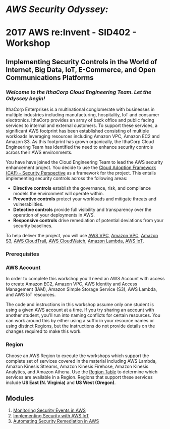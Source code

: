 # ___AWS Security Odyssey:___

# 2017 AWS re:Invent - SID402 - Workshop
## Implementing Security Controls in the World of Internet, Big Data, IoT, E-Commerce, and Open Communications Platforms

### ___Welcome to the IthaCorp Cloud Engineering Team. Let the Odyssey begin!___
<company name is TBD>

IthaCorp Enterprises is a multinational conglomerate with businesses in multiple industries including manufacturing, hospitality, IoT and consumer electronics. IthaCorp provides an array of back office and public facing services to internal and external customers. To support these services, a significant AWS footprint has been established consisting of multiple workloads leveraging resources including Amazon VPC, Amazon EC2 and Amazon S3. As this footprint has grown organically, the IthaCorp Cloud Engineering Team has identified the need to enhance security controls across their AWS environments.

You have have joined the Cloud Engineering Team to lead the AWS security enhancement project. You decide to use the [Cloud Adoption Framework (CAF) - Security Perspective](https://d0.awsstatic.com/whitepapers/AWS_CAF_Security_Perspective.pdf) as a framework for the project. This entails implementing security controls across the following areas:

- **Directive controls** establish the governance, risk, and compliance models the environment will operate within.
- **Preventive controls** protect your workloads and mitigate threats and vulnerabilities.
- **Detective controls** provide full visibility and transparency over the operation of your deployments in AWS.
- **Responsive controls** drive remediation of potential deviations from your security baselines.

To help deliver the project, you will use [AWS VPC](https://aws.amazon.com/ec2/), [Amazon VPC](https://aws.amazon.com/vpc/), [Amazon S3](https://aws.amazon.com/s3/), [AWS CloudTrail](https://aws.amazon.com/cloudtrail/), [AWS CloudWatch](https://aws.amazon.com/cloudwatch/), [Amazon Lambda](https://aws.amazon.com/lambda/), [AWS IoT](https://aws.amazon.com/iot/).

### Prerequisites

### AWS Account

In order to complete this workshop you'll need an AWS Account with access to create Amazon EC2, Amazon VPC, AWS Identity and Access Management (IAM), Amazon Simple Storage Service (S3), AWS Lambda, and AWS IoT resources.

The code and instructions in this workshop assume only one student is using a given AWS account at a time. If you try sharing an account with another student, you'll run into naming conflicts for certain resources. You can work around this by either using a suffix in your resource names or using distinct Regions, but the instructions do not provide details on the changes required to make this work.

### Region

Choose an AWS Region to execute the workshops which support the complete set of services covered in the material including AWS Lambda, Amazon Kinesis Streams, Amazon Kinesis Firehose, Amazon Kinesis Analytics, and Amazon Athena. Use the [Region Table](https://aws.amazon.com/about-aws/global-infrastructure/regional-product-services/) to determine which services are available in a Region. Regions that support these services include **US East (N. Virginia)** and **US West (Oregon)**.

## Modules

1. [Monitoring Security Events in AWS](1_MonitoringSecEvents)
2. [Implementing Security with AWS IoT](2_ImplementSecWithIoT)
3. [Automating Security Remediation in AWS](3_AutoSecRemediation)
